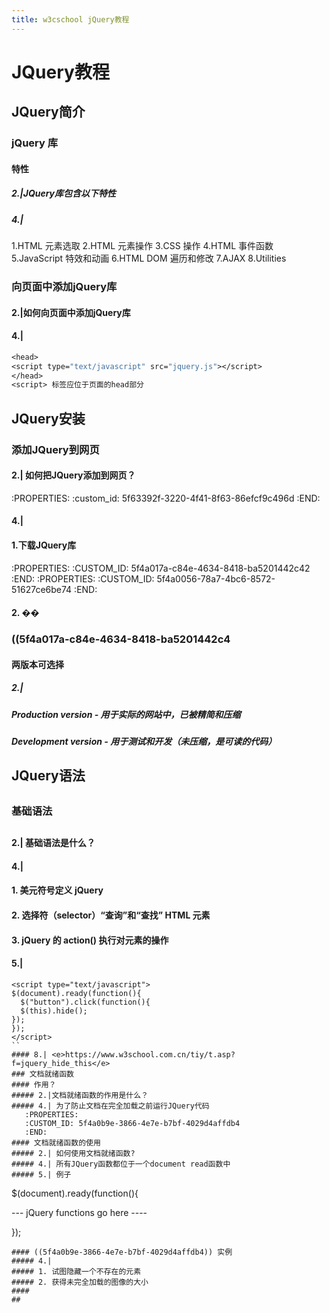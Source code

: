 ```yaml
---
title: w3cschool jQuery教程
---
```

# JQuery教程
## JQuery简介
### jQuery 库
#### 特性
##### 2.|JQuery库包含以下特性
##### 4.| 
1.HTML 元素选取
2.HTML 元素操作
3.CSS 操作
4.HTML 事件函数
5.JavaScript 特效和动画
6.HTML DOM 遍历和修改
7.AJAX
8.Utilities
### 向页面中添加jQuery库
#### 2.|如何向页面中添加jQuery库
#### 4.|
```clojure
<head>
<script type="text/javascript" src="jquery.js"></script>
</head>
<script> 标签应位于页面的head部分
```
## JQuery安装
### 添加JQuery到网页
#### 2.| 如何把JQuery添加到网页？
:PROPERTIES:
:custom_id: 5f63392f-3220-4f41-8f63-86efcf9c496d
:END:
#### 4.|
#### 1.下载JQuery库
   :PROPERTIES:
   :CUSTOM_ID: 5f4a017a-c84e-4634-8418-ba5201442c42
   :END:
   :PROPERTIES:
   :CUSTOM_ID: 5f4a0056-78a7-4bc6-8572-51627ce6be74
   :END:
#### 2. ��
### ((5f4a017a-c84e-4634-8418-ba5201442c4
#### 两版本可选择
##### 2.|
##### Production version - 用于实际的网站中，已被精简和压缩
##### Development version - 用于测试和开发（未压缩，是可读的代码）
##
## JQuery语法
##
###
### 基础语法
###
####
##
#### 2.| 基础语法是什么？
#### 4.|
#### 1. 美元符号定义 jQuery
#### 2. 选择符（selector）“查询”和“查找” HTML 元素
#### 3. jQuery 的 action() 执行对元素的操作
#### 5.|
```
<script type="text/javascript">
$(document).ready(function(){
  $("button").click(function(){
  $(this).hide();
});
});
</script>
``
#### 8.| <e>https://www.w3school.com.cn/tiy/t.asp?f=jquery_hide_this</e>
### 文档就绪函数
#### 作用？
##### 2.|文档就绪函数的作用是什么？
##### 4.| 为了防止文档在完全加载之前运行JQuery代码
   :PROPERTIES:
   :CUSTOM_ID: 5f4a0b9e-3866-4e7e-b7bf-4029d4affdb4
   :END:
#### 文档就绪函数的使用
##### 2.| 如何使用文档就绪函数?
##### 4.| 所有JQuery函数都位于一个document read函数中
##### 5.| 例子
```
$(document).ready(function(){

--- jQuery functions go here ----

});
```
#### ((5f4a0b9e-3866-4e7e-b7bf-4029d4affdb4)) 实例
##### 4.|
##### 1. 试图隐藏一个不存在的元素
##### 2. 获得未完全加载的图像的大小
####
##
